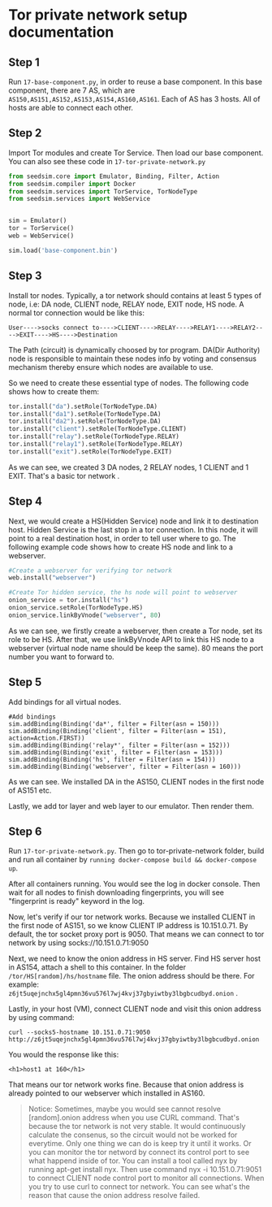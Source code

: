 # Tor private network setup documentation

## Step 1

Run `17-base-component.py`, in order to reuse a base component. In this base component, there are 7 AS, which are `AS150,AS151,AS152,AS153,AS154,AS160,AS161`. Each of AS has 3 hosts. All of hosts are able to connect each other.

## Step 2

Import Tor modules and create Tor Service. Then load our base component. You can also see these code in `17-tor-private-network.py`

```python
from seedsim.core import Emulator, Binding, Filter, Action
from seedsim.compiler import Docker
from seedsim.services import TorService, TorNodeType
from seedsim.services import WebService


sim = Emulator()
tor = TorService()
web = WebService()

sim.load('base-component.bin')
```

## Step 3

Install tor nodes. Typically, a tor network should contains at least 5 types of node, i.e: DA node, CLIENT node, RELAY node, EXIT node, HS node. A normal tor connection would be like this:

`User---->socks connect to---->CLIENT---->RELAY---->RELAY1---->RELAY2---->EXIT---->HS---->Destination `

The Path (circuit) is dynamically choosed by tor program. DA(Dir Authority) node is responsible to maintain these nodes info by voting and consensus mechanism thereby ensure which nodes are available to use.

So we need to create these essential type of nodes. The following code shows how to create them:

```python
tor.install("da").setRole(TorNodeType.DA)
tor.install("da1").setRole(TorNodeType.DA)
tor.install("da2").setRole(TorNodeType.DA)
tor.install("client").setRole(TorNodeType.CLIENT)
tor.install("relay").setRole(TorNodeType.RELAY)
tor.install("relay1").setRole(TorNodeType.RELAY)
tor.install("exit").setRole(TorNodeType.EXIT)
```
As we can see, we created 3 DA nodes, 2 RELAY nodes, 1 CLIENT and 1 EXIT. That's a basic tor network .

## Step 4

Next, we would create a HS(Hidden Service) node and link it to destination host. Hidden Service is the last stop in a tor connection. In this node, it will point to a real destination host, in order to tell user where to go. The following example code shows how to create HS node and link to a webserver.

```python
#Create a webserver for verifying tor network
web.install("webserver")

#Create Tor hidden service, the hs node will point to webserver
onion_service = tor.install("hs")
onion_service.setRole(TorNodeType.HS)
onion_service.linkByVnode("webserver", 80)
```

As we can see, we firstly create a webserver, then create a Tor node, set its role to be HS. After that, we use linkByVnode API to link this HS node to a webserver (virtual node name should be keep the same). 80 means the port number you want to forward to.

## Step 5

Add bindings for all virtual nodes.

```python3
#Add bindings
sim.addBinding(Binding('da*', filter = Filter(asn = 150)))
sim.addBinding(Binding('client', filter = Filter(asn = 151), action=Action.FIRST))
sim.addBinding(Binding('relay*', filter = Filter(asn = 152)))
sim.addBinding(Binding('exit', filter = Filter(asn = 153)))
sim.addBinding(Binding('hs', filter = Filter(asn = 154)))
sim.addBinding(Binding('webserver', filter = Filter(asn = 160)))
```

As we can see. We installed DA in the AS150, CLIENT nodes in the first node of AS151 etc.

Lastly, we add tor layer and web layer to our emulator. Then render them.

## Step 6

Run `17-tor-private-network.py`. Then go to tor-private-network folder, build and run all container by `running docker-compose build && docker-compose up`.

After all containers running. You would see the log in docker console. Then wait for all nodes to finish downloading fingerprints, you will see "fingerprint is ready" keyword in the log.

Now, let's verify if our tor network works. Because we installed CLIENT in the first node of AS151, so we know CLIENT IP address is 10.151.0.71. By default, the tor socket proxy port is 9050. That means we can connect to tor network by using socks://10.151.0.71:9050

Next, we need to know the onion address in HS server. Find HS server host in AS154, attach a shell to this container. In the folder `/tor/HS[random]/hs/hostname` file. The onion address should be there. For example: `z6jt5uqejnchx5gl4pmn36vu576l7wj4kvj37gbyiwtby3lbgbcudbyd.onion` .

Lastly, in your host (VM), connect CLIENT node and visit this onion address by using command:

`curl --socks5-hostname 10.151.0.71:9050 http://z6jt5uqejnchx5gl4pmn36vu576l7wj4kvj37gbyiwtby3lbgbcudbyd.onion`

You would the response like this:

```<h1>host1 at 160</h1>```

That means our tor network works fine. Because that onion address is already pointed to our webserver which installed in AS160.

> Notice: Sometimes, maybe you would see cannot resolve [random].onion address when you use CURL command. That's because the tor network is not very stable. It would continuously calculate the consenus, so the circuit would not be worked for everytime. Only one thing we can do is keep try it until it works. Or you can monitor the tor netword by connect its control port to see what happend inside of tor. You can install a tool called nyx by running apt-get install nyx. Then use command nyx -i 10.151.0.71:9051 to connect CLIENT node control port to monitor all connections. When you try to use curl to connect tor network. You can see what's the reason that cause the onion address resolve failed.